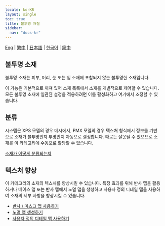 ```yaml
---
locale: ko-KR
layout: single
toc: true
title: 불투명 재질
sidebar:
  nav: "docs-kr"
---
```

[Eng](/dancexr/features/material_opaque) | [繁中](/tw/dancexr/features/material_opaque) | [日本語](/jp/dancexr/features/material_opaque) | [한국어](/kr/dancexr/features/material_opaque) | [简中](/zh/dancexr/features/material_opaque)

## 불투명 소재
불투명 소재는 피부, 머리, 눈 또는 입 소재에 포함되지 않는 불투명한 소재입니다.

이 기능은 기본적으로 꺼져 있어 소재 목록에서 소재를 개별적으로 제어할 수 있습니다. 모든 불투명 소재에 일관된 설정을 적용하려면 이를 활성화하고 여기에서 조정할 수 있습니다.

## 분류
시스템은 XPS 모델의 경우 메시에서, PMX 모델의 경우 텍스처 형식에서 정보를 기반으로 소재가 불투명인지 투명인지 자동으로 결정합니다. 때로는 잘못될 수 있으므로 소재를 이 카테고리에 수동으로 할당할 수 있습니다.

[소재가 어떻게 분류되는지](material_settings.md#material-category)

## 텍스처 향상
이 카테고리의 소재의 텍스처를 향상시킬 수 있습니다. 특정 효과를 위해 반사 맵을 활용하거나 베이스 맵 또는 반사 맵에서 노멀 맵을 생성하고 사용자 정의 디테일 맵을 사용하여 소재의 세부 사항을 향상시킬 수 있습니다.

* [반사 / 마스크 맵 사용하기](specular_map.md)
* [노멀 맵 생성하기](normal_map.md)
* [사용자 정의 디테일 맵 사용하기](detail_map.md)